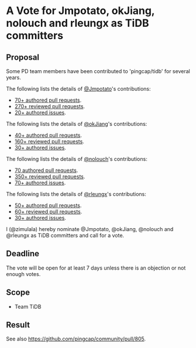 # A Vote for Jmpotato, okJiang, nolouch and rleungx as TiDB committers

## Proposal

Some PD team members have been contributed to 'pingcap/tidb' for several years.

The following lists the details of [@Jmpotato](https://github.com/Jmpotato)'s contributions:

* [70+ authored pull requests](https://github.com/pingcap/tidb/pulls?q=is%3Apr+author%3AJmpotato+is%3Amerged).
* [270+ reviewed pull requests](https://github.com/pingcap/tidb/pulls?q=is%3Apr+reviewed-by%3AJmpotato).
* [20+ authored issues](https://github.com/pingcap/tidb/issues?q=is%3Aissue+author%3AJmpotato).

The following lists the details of [@okJiang](https://github.com/okJiang)'s contributions:

* [40+ authored pull requests](https://github.com/pingcap/tidb/pulls?q=is%3Apr+author%3AokJiang+is%3Amerged).
* [160+ reviewed pull requests](https://github.com/pingcap/tidb/pulls?q=is%3Apr+reviewed-by%3AokJiang).
* [30+ authored issues](https://github.com/pingcap/tidb/issues?q=is%3Aissue+author%3AokJiang).

The following lists the details of [@nolouch](https://github.com/nolouch)'s contributions:

* [70 authored pull requests](https://github.com/pingcap/tidb/pulls?q=is%3Apr+author%3Anolouch+is%3Amerged).
* [350+ reviewed pull requests](https://github.com/pingcap/tidb/pulls?q=is%3Apr+reviewed-by%3Anolouch).
* [70+ authored issues](https://github.com/pingcap/tidb/issues?q=is%3Aissue+author%3Anolouch).

The following lists the details of [@rleungx](https://github.com/rleungx)'s contributions:

* [50+ authored pull requests](https://github.com/pingcap/tidb/pulls?q=is%3Apr+author%3Arleungx+is%3Amerged).
* [60+ reviewed pull requests](https://github.com/pingcap/tidb/pulls?q=is%3Apr+reviewed-by%3Arleungx).
* [30+ authored issues](https://github.com/pingcap/tidb/issues?q=is%3Aissue+author%3Arleungx).

I (@zimulala) hereby nominate @Jmpotato, @okJiang, @nolouch and @rleungx as TiDB committers and call for a vote.

## Deadline

The vote will be open for at least 7 days unless there is an objection or not enough votes.

## Scope

* Team TiDB

## Result

See also https://github.com/pingcap/community/pull/805.